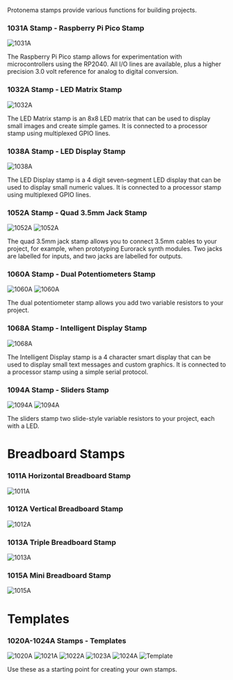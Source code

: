 Protonema stamps provide various functions for building projects.

### 1031A Stamp - Raspberry Pi Pico Stamp

![1031A](./1031A/1031-0101/latest/pcb_top.png)

The Raspberry Pi Pico stamp allows for experimentation with microcontrollers using the RP2040. All I/O lines are available, plus a higher precision 3.0 volt reference for analog to digital conversion.

### 1032A Stamp - LED Matrix Stamp

![1032A](./1032A/1032-0101/latest/pcb_top.png)

The LED Matrix stamp is an 8x8 LED matrix that can be used to display small images and create simple games. It is connected to a processor stamp using multiplexed GPIO lines.

### 1038A Stamp - LED Display Stamp

![1038A](./1038A/1038-0101/latest/pcb_top.png)

The LED Display stamp is a 4 digit seven-segment LED display that can be used to display small numeric values. It is connected to a processor stamp using multiplexed GPIO lines.

### 1052A Stamp - Quad 3.5mm Jack Stamp

![1052A](./1052A/1052-0101/latest/pcb_top.png) ![1052A](./1052A/1052-0201/latest/pcb_top.png)

The quad 3.5mm jack stamp allows you to connect 3.5mm cables to your project, for example, when prototyping Eurorack synth modules. Two jacks are labelled for inputs, and two jacks are labelled for outputs.

### 1060A Stamp - Dual Potentiometers Stamp

![1060A](./1060A/1060-0101/latest/pcb_top.png) ![1060A](./1060A/1060-0201/latest/pcb_top.png)

The dual potentiometer stamp allows you add two variable resistors to your project.

### 1068A Stamp - Intelligent Display Stamp

![1068A](./1068A/1068-0101/latest/pcb_top.png)

The Intelligent Display stamp is a 4 character smart display that can be used to display small text messages and custom graphics. It is connected to a processor stamp using a simple serial protocol.

### 1094A Stamp - Sliders Stamp

![1094A](./1094A/1094-0101/latest/pcb_top.png) ![1094A](./1094A/1094-0201/latest/pcb_top.png)

The sliders stamp two slide-style variable resistors to your project, each with a LED.

# Breadboard Stamps

### 1011A Horizontal Breadboard Stamp

![1011A](./1011A/1011-0101/latest/pcb_top.png)

### 1012A Vertical Breadboard Stamp

![1012A](./1012A/1012-0101/latest/pcb_top.png)

### 1013A Triple Breadboard Stamp

![1013A](./1013A/1013-0101/latest/pcb_top.png)

### 1015A Mini Breadboard Stamp

![1015A](./1015A/1015-0101/latest/pcb_top.png)

# Templates

### 1020A-1024A Stamps - Templates

![1020A](./1020A/1020-0101/latest/pcb_top.png) ![1021A](./1021A/1021-0101/latest/pcb_top.png)
![1022A](./1022A/1022-0101/latest/pcb_top.png) ![1023A](./1023A/1023-0101/latest/pcb_top.png) 
![1024A](./1024A/1024-0101/latest/pcb_top.png) ![Template](./images/stamp_template.jpg)

Use these as a starting point for creating your own stamps.

